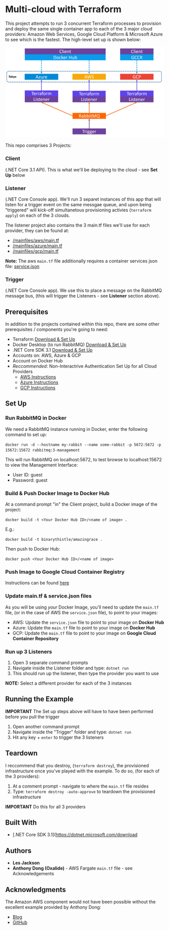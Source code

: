 # Multi-cloud with Terraform

This project attempts to run 3 concurrent Terraform processes to provision and deploy the same single container app to each of the 3 major cloud providers: Amazon Web Services, Google Cloud Platform & Microsoft Azure to see which is the fastest. The high-level set up is shown below:

![Solution Overview](/arch.jpg)

This repo comprises 3 Projects:
### Client
(.NET Core 3.1 API). This is what we'll be deploying to the cloud - see **Set Up** below

### Listener
(.NET Core Console app). We'll run 3 separet instances of this app that will listen for a trigger event on the same messgae queue, and upon being "triggered" will kick-off simultanetous provisioning activies (`terraform apply`) on each of the 3 clouds.

The listener project also contains the 3 main.tf files we'll use for each provider, they can be found at:
* [/mainfiles/aws/main.tf](https://github.com/binarythistle/Terraform-Multi-Cloud/blob/master/Listener/mainfiles/aws/main.tf)
* [/mainfiles/azure/main.tf](https://github.com/binarythistle/Terraform-Multi-Cloud/blob/master/Listener/mainfiles/azure/main.tf)
* [/mainfiles/gcp/main.tf](https://github.com/binarythistle/Terraform-Multi-Cloud/blob/master/Listener/mainfiles/gcp/main.tf)

**Note:** The aws `main.tf` file additionally requires a container services json file: [service.json](https://github.com/binarythistle/Terraform-Multi-Cloud/blob/master/Listener/mainfiles/aws/service.json)

### Trigger
(.NET Core Console app). We use this to place a message on the RabbitMQ message bus, (this will trigger the Listeners - see **Listener** section above).


## Prerequisites
In addition to the projects contained within this repo, there are some other prerequisites / components you're going to need:

* Terraform [Download & Set Up](https://www.terraform.io/downloads.html)
* Docker Desktop (to run RabbitMQ) [Download & Set Up](https://www.docker.com/products/docker-desktop)
* .NET Core SDK 3.1 [Download & Set Up](https://dotnet.microsoft.com/download)
* Accounts on: AWS, Azure & GCP
* Account on Docker Hub
* *Reccommended*: Non-Interactrive Authentication Set Up for all Cloud Providers
  * [AWS Instructions](https://www.terraform.io/docs/providers/aws/index.html)
  * [Azure Instructions](https://www.terraform.io/docs/providers/azurerm/guides/service_principal_client_secret.html)
  * [GCP Instructions](https://www.terraform.io/docs/providers/google/guides/getting_started.html)

## Set Up

### Run RabbitMQ in Docker
We need a RabbitMQ instance running in Docker, enter the following command to set up:

`docker run -d --hostname my-rabbit --name some-rabbit -p 5672:5672 -p 15672:15672 rabbitmq:3-management`

This will run RabbitMQ on localhost:5672, to test browse to localhost:15672 to view the Management Interface:
* User ID: guest
* Password: guest

### Build & Push Docker Image to Docker Hub
At a command prompt "in" the Client project, build a Docker image of the project:

`docker build -t <Your Docker Hub ID>/<name of image> .`

E.g.:

`docker build -t binarythistle/amazingrace .`

Then push to Docker Hub:

`docker push <Your Docker Hub ID>/<name of image>`

### Push Image to Google Cloud Container Registry

Instructions can be found [here](https://cloud.google.com/container-registry/docs/pushing-and-pulling)

### Update main.tf & service.json files

As you will be using *your* Docker Image, you'll need to update the `main.tf` file, (or in the case of AWS the `service.json` file), to point to your images:

* AWS: Update the `service.json` file to point to your image on **Docker Hub**
* Azure: Update the `main.tf` file to point to your image on **Docker Hub**
* GCP: Update the `main.tf` file to point to your image on **Google Cloud Container Repository**

### Run up 3 Listeners

1. Open 3 separate command prompts
2. Navigate inside the Listener folder and type: `dotnet run`
3. This should run up the listener, then type the provider you want to use

**NOTE:** Select a different provider for each of the 3 instances


## Running the Example

**IMPORTANT** The Set up steps above will have to have been performed before you pull the trigger

1. Open another command prompt
2. Navigate inside the "Trigger" folder and type: `dotnet run`
3. Hit any key + `enter` to trigger the 3 listeners 

## Teardown

I reccommend that you destroy, (`terraform destroy`), the provisioned infrastructure once you've played with the example. To do so, (for each of the 3 providers):

1. At a comment prompt - navigate to where the `main.tf` file resides
2. Type: `terraform destroy -auto-approve` to teardown the provisioned infrastructure

**IMPORTANT** Do this for all 3 providers

## Built With

* [.NET Core SDK 3.1](https://dotnet.microsoft.com/download


## Authors

* **Les Jackson**
* **Anthony Dong (Oxalide)** - AWS Fargate `main.tf` file - see Acknowledgements

## Acknowledgments

The Amazon AWS component would not have been possible without the excellent example provided by Anthony Dong:
* [Blog](https://blog.oxalide.io/post/aws-fargate/)
* [GitHub](https://github.com/Oxalide/terraform-fargate-example)
